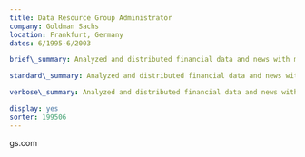 ```yaml
---
title: Data Resource Group Administrator
company: Goldman Sachs
location: Frankfurt, Germany
dates: 6/1995-6/2003

brief\_summary: Analyzed and distributed financial data and news with multiple products; led and coordinated 10 member presentation team.

standard\_summary: Analyzed and distributed financial data and news with multiple products; acted as web master for Information Services Group intranet; managed content library with multiple sources; led and coordinated 10 member presentation team; built applications with MS Office.

verbose\_summary: Analyzed and distributed financial data and news with multiple products; acted as eb master for Information Services Group intranet; managed content library with multiple sources; led and coordinated 10 member presentation team; designed and built presentations with MS PowerPoint for internal and external clients; designed and built time sheet application in MS Excel; designed and built conference communications databases in MS Access.

display: yes
sorter: 199506
---
```

gs.com